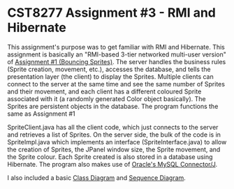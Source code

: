 # CST8277 Assignment #3 - RMI and Hibernate
This assignment's purpose was to get familiar with RMI and Hibernate. This assignment is basically an "RMI-based 3-tier networked multi-user version" of <a href="https://github.com/richard1990/CST8277-Assignment1">Assignment #1 (Bouncing Sprites)</a>. The server handles the business rules (Sprite creation, movement, etc.), accesses the database, and tells the presentation layer (the client) to display the Sprites. Multiple clients can connect to the server at the same time and see the same number of Sprites and their movement, and each client has a different coloured Sprite associated with it (a randomly generated Color object basically). The Sprites are persistent objects in the database. The program functions the same as Assignment #1 

SpriteClient.java has all the client code, which just connects to the server and retrieves a list of Sprites. On the server side, the bulk of the code is in SpriteImpl.java which implements an interface (SpriteInterface.java) to allow the creation of Sprites, the JPanel window size, the Sprite movement, and the Sprite colour. Each Sprite created is also stored in a database using Hibernate. The program also makes use of <a href="https://dev.mysql.com/downloads/connector/j/5.1.html">Oracle's MySQL Connector/J<a/>.

I also included a basic <a href="https://github.com/richard1990/CST8277-Assignment3/blob/master/Class_Diagram.png">Class Diagram</a> and <a href="https://github.com/richard1990/CST8277-Assignment3/blob/master/Sequence_Diagram.png">Sequence Diagram</a>.
